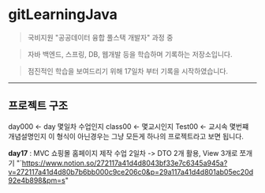 # gitLearningJava



> 국비지원 "공공데이터 융합 풀스택 개발자" 과정 중  

> 자바 백엔드, 스프링, DB, 웹개발 등을 학습하며 기록하는 저장소입니다.

> 점진적인 학습을 보여드리기 위해 17일차 부터 기록을 시작하였습니다.



---



## 프로젝트 구조
day000 <- day 몇일차 수업인지
class00 <- 몇교시인지
Test00 <- 교시속 몇번쨰 개념설명인지
이 형식이 아닌경우는 그냥 모든게 하나의 프로젝트라고 보면 됩니다.

**day17** : MVC 쇼핑몰 홈페이지 제작 수업 2일차 -> DTO 2개 활용, View 3개로 쪼개기 "`https://www.notion.so/272117a41d4d8043bf33e7c6345a945a?v=272117a41d4d80b7b6bb000c9ce206c0&p=29a117a41d4d801ab05ec20d92e4b898&pm=s"

